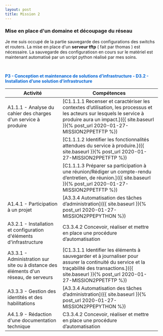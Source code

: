 ```yaml
---
layout: post
title: Mission 2
---
```


### __Mise en place d'un domaine et découpage du réseau__

Je me suis occupé de la partie sauvegarde des configurations des switchs et routers. La mise en place d'un __serveur tftp__ ( fait par thomas ) est nécessaire. La sauvegarde des configuratiosn en cours sur le matériel est maintenant automatisé par un script python réalisé par mes soins.

&nbsp;

<span style="color:#0366d6"><strong>P3 - Conception et maintenance de solutions d’infrastructure - D3.2 - Installation d’une solution d’infrastructure</strong></span>

| Activité | Compétences | 
|----------|-------------|
| A1.1.1 - Analyse du cahier des charges d'un service à produire | [C1.1.1.1 Recenser et caractériser les contextes d’utilisation, les processus et les acteurs sur lesquels le service à produire aura un impact.]({{ site.baseurl }}{% post_url 2020-01-27-MISSION2PPETFTP %})|
|| [C1.1.1.2 Identifier les fonctionnalités attendues du service à produire.]({{ site.baseurl }}{% post_url 2020-01-27-MISSION2PPETFTP %})|
|| [C1.1.1.3 Préparer sa participation à une réunion/Rédiger un compte-rendu d’entretien, de réunion.]({{ site.baseurl }}{% post_url 2020-01-27-MISSION2PPETFTP %})|
|A1.4.1 - Participation à un projet|[A3.3.4 Automatisation des tâches d’administration]({{ site.baseurl }}{% post_url 2020-01-27-MISSION2PPEPYTHON %})|C3.3.4.1 Repérer les tâches d’administration à automatiser
|A3.2.1 - Installation et configuration d'éléments d'infrastructure| C3.3.4.2 Concevoir, réaliser et mettre en place une procédure d’automatisation|
| A3.3.1 - Administration sur site ou à distance des éléments d'un réseau, de serveurs | [C1.3.1.1 Identifier les éléments à sauvegarder et à journaliser pour assurer la continuité du service et la traçabilité des transactions.]({{ site.baseurl }}{% post_url 2020-01-27-MISSION2PPETFTP %}) | 
|A3.3.3 - Gestion des identités et des habilitations | [A3.3.4 Automatisation des tâches d’administration]({{ site.baseurl }}{% post_url 2020-01-27-MISSION2PPEPYTHON %}) | C3.3.4.1 Repérer les tâches d’administration à automatiser |
|A4.1.9 - Rédaction d'une documentation technique| C3.3.4.2 Concevoir, réaliser et mettre en place une procédure d’automatisation|



